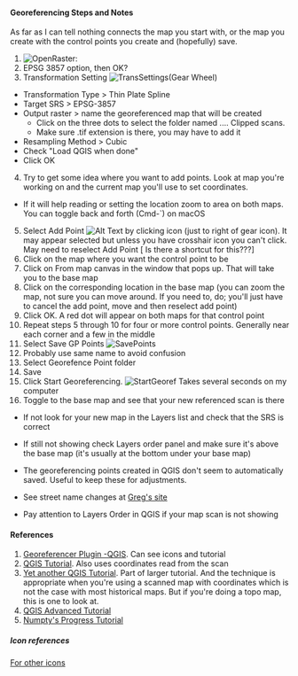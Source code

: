 #### Georeferencing Steps and Notes
As far as I can tell nothing connects the map you start with, or the map you create with the control points you create and (hopefully) save. 
1.  ![OpenRaster]:
2.  EPSG 3857 option, then OK?
3.  Transformation Setting ![TransSettings](Gear Wheel)
  - Transformation Type > Thin Plate Spline
  - Target SRS > EPSG-3857
  - Output raster > name the georeferenced map that will be created
    - Click on the three dots to select the folder named .... Clipped scans.
    - Make sure .tif extension is there, you may have to add it
  - Resampling Method > Cubic
  - Check "Load QGIS when done"
  - Click OK
4. Try to get some idea where you want to add points. Look at map you're working on and the current map you'll use to set coordinates.
- If it will help reading or setting the location zoom to area on both maps. You can toggle back and forth (Cmd-`) on macOS
5. Select Add Point ![Alt Text][AddPoint] by clicking icon (just to right of gear icon). It may appear selected but unless you have crosshair icon you can't click. May need to reselect Add Point [ Is there a shortcut for this???]
6. Click on the map where you want the control point to be
7. Click on From map canvas in the window that pops up. That will take you to the base map
8. Click on the corresponding location in the base map (you can zoom the map, not sure you can move around. If you need to, do; you'll just have to cancel the add point, move and then reselect add point)
9. Click OK. A red dot will appear on both maps for that control point
10. Repeat steps 5 through 10 for four or more control points. Generally near each corner and a few in the middle
11. Select Save GP Points ![SavePoints]
12. Probably use same name to avoid confusion
13. Select Georefence Point folder
14. Save
15. Click Start Georeferencing. ![StartGeoref] Takes several seconds on my computer
16. Toggle to the base map and see that your new referenced scan is there
  - If not look for your new map in the Layers list and check that the SRS is correct
  - If still not showing check Layers order panel and make sure it's above the base map (it's usually at the bottom under your base map)


- The georeferencing points created in QGIS don't seem to automatically saved. Useful to keep these for adjustments.
- See street name changes at [Greg's site](https://secure-shore-68966.herokuapp.com/streets)
- Pay attention to Layers Order in QGIS if your map scan is not showing

#### References
1. [Georeferencer Plugin -QGIS](http://docs.qgis.org/2.8/en/docs/user_manual/plugins/plugins_georeferencer.html#available-transformation-algorithms). Can see icons and tutorial
2. [QGIS Tutorial](http://www.qgistutorials.com/en/docs/georeferencing_basics.html "Georeferencing Topo Sheets and Scanned Maps"). Also uses coordinates read from the scan
3. [Yet another QGIS Tutorial](https://docs.qgis.org/2.2/en/docs/training_manual/forestry/map_georeferencing.html "14.2. Lesson: Georeferencing a Map"). Part of larger tutorial. And the technique is appropriate when you're using a scanned map with coordinates which is not the case with most historical maps. But if you're doing a topo map, this is one to look at.
2. [QGIS Advanced Tutorial](http://www.qgistutorials.com/en/docs/advanced_georeferencing.html "Georeferencing Aerial Imagery")
1. [Numpty's Progress Tutorial](http://glaikit.org/2011/03/27/image-georeferencing-with-qgis/)

##### Icon references
[OpenRaster]: http://docs.qgis.org/2.8/en/_images/mActionAddRasterLayer.png "Open Raster"
[TransSettings]: http://docs.qgis.org/2.8/en/_images/mActionTransformSettings.png "Transformation Settings"
[DeletePoint]: http://docs.qgis.org/2.8/en/_images/mActionDeleteGCPPoint.png
[AddPoint]: http://docs.qgis.org/2.8/en/_images/mActionAddGCPPoint.png "Add CG Point"
[SavePoints]: http://docs.qgis.org/2.8/en/_images/mActionSaveGCPpointsAs.png "Save GCP Points As"
[StartGeoref]: http://docs.qgis.org/2.8/en/_images/mActionStartGeoref.png "Start georeferencing"
[For other icons](http://docs.qgis.org/2.8/en/docs/user_manual/plugins/plugins_georeferencer.html#available-transformation-algorithms)
